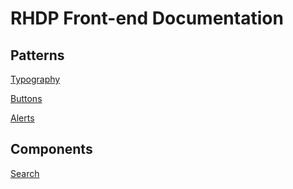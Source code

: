 # RHDP Front-end Documentation

## Patterns

[Typography](https://redhat-developer.github.io/rhdp-frontend/patterns/typography)

[Buttons](https://redhat-developer.github.io/rhdp-frontend/patterns/buttons)

[Alerts](#)

## Components

[Search](#)
